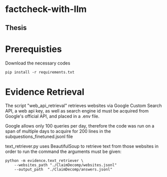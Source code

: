 # factcheck-with-llm
## Thesis


# Prerequisties 
Download the necessary codes
```
pip install -r requirements.txt
```



# Evidence Retrieval
The script "web_api_retrieval" retrieves websites via Google Custom Search API, a web api key, as well as search engine id must be acquired from Google's official API, and placed in a .env file.

Google allows only 100 queries per day, therefore the code was run on a span of multiple days to acquire for 200 lines in the subquestions_finetuned.jsonl file


text_retriever.py uses BeautifulSoup to retrieve text from those websites in order to run the command the arguments must be given:

```
python -m evidence.text_retriever \
    --websites_path "./ClaimDecomp/websites.jsonl"
    --output_path  "./ClaimDecomp/answers.jsonl"
```
